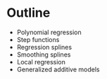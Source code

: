 # Outline

* <Link to="7">Polynomial regression</Link>

* <Link to="9">Step functions</Link>

* <Link to="14">Regression splines</Link>

* <Link to="27">Smoothing splines</Link>

* <Link to="30">Local regression</Link>

* <Link to="34">Generalized additive models</Link>